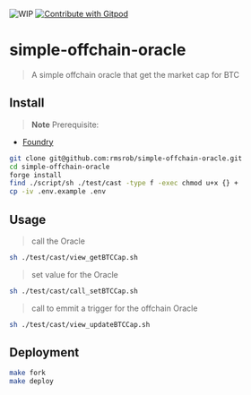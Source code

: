 ![WIP](https://img.shields.io/badge/status-wip-red)
<a href="https://gitpod.io/#https://github.com/rrobrms/simple-offchain-oracle" target="_blank">
  <img
    src="https://img.shields.io/badge/Open%20with-Gitpod-908a85?logo=gitpod"
    alt="Contribute with Gitpod"
  />
</a>

# simple-offchain-oracle

> A simple offchain oracle that get the market cap for BTC

## Install
> **Note** Prerequisite:
- [Foundry](https://book.getfoundry.sh/getting-started/installation)

```sh
git clone git@github.com:rmsrob/simple-offchain-oracle.git
cd simple-offchain-oracle
forge install
find ./script/sh ./test/cast -type f -exec chmod u+x {} +
cp -iv .env.example .env
```

## Usage

> call the Oracle
```sh
sh ./test/cast/view_getBTCCap.sh
```

> set value for the Oracle
```sh
sh ./test/cast/call_setBTCCap.sh
```

> call to emmit a trigger for the offchain Oracle
```sh
sh ./test/cast/view_updateBTCCap.sh
```

## Deployment
```sh
make fork
make deploy
```